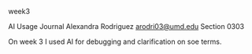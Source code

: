 week3

AI Usage Journal
Alexandra Rodriguez
arodri03@umd.edu
Section 0303

On week 3 I used AI for debugging and clarification on soe terms.